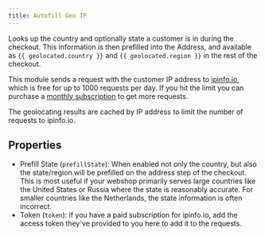```yaml
---
title: Autofill Geo IP
---
```


Looks up the country and optionally state a customer is in during the checkout. This information is then prefilled into the Address, and available as `{{ geolocated.country }}` and `{{ geolocated.region }}` in the rest of the checkout.

This module sends a request with the customer IP address to [ipinfo.io](https://ipinfo.io), which is free for up to 1000 requests per day. If you hit the limit you can purchase a [monthly subscription](https://ipinfo.io/pricing) to get more requests. 

The geolocating results are cached by IP address to limit the number of requests to ipinfo.io. 

## Properties

- Prefill State (`prefillState`): When enabled not only the country, but also the state/region will be prefilled on the address step of the checkout. This is most useful if your webshop primarily serves large countries like the United States or Russia where the state is reasonably accurate. For smaller countries like the Netherlands, the state information is often incorrect. 
- Token (`token`): if you have a paid subscription for ipinfo.io, add the access token they've provided to you here to add it to the requests. 